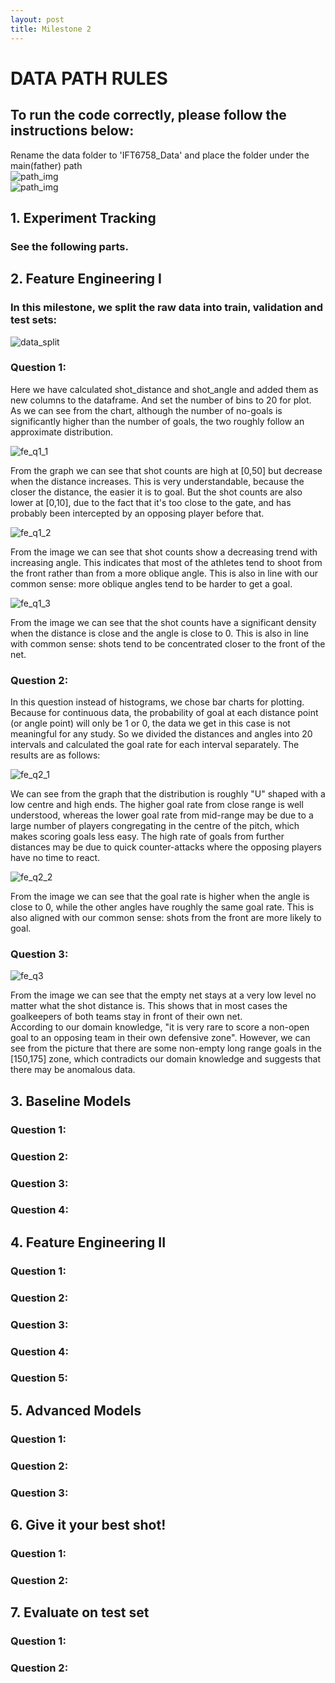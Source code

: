 ```yaml
---
layout: post
title: Milestone 2
---
```


# <strong>DATA PATH RULES</strong>
## To run the code correctly, please follow the instructions below:<br> 
Rename the data folder to 'IFT6758_Data' and place the folder under the main(father) path <br>
![path_img](../images/path1_m2.png)<br>![path_img](../images/path2_m2.png)<br>

## <strong>1. Experiment Tracking</strong>

### See the following parts.

## <strong>2. Feature Engineering I</strong>

### In this milestone, we split the raw data into train, validation and test sets:

![data_split](../images/data_split_m2.png)

### <strong>Question 1</strong>: 

Here we have calculated shot_distance and shot_angle and added them as new columns to the dataframe. And set the number of bins to 20 for plot.<br>
As we can see from the chart, although the number of no-goals is significantly higher than the number of goals, the two roughly follow an approximate distribution.

![fe_q1_1](../images/m2_fe1_q1_1.png)

From the graph we can see that shot counts are high at [0,50] but decrease when the distance increases. This is very understandable, because the closer the distance, the easier it is to goal. But the shot counts are also lower at [0,10], due to the fact that it's too close to the gate, and has probably been intercepted by an opposing player before that.

![fe_q1_2](../images/m2_fe1_q1_2.png)

From the image we can see that shot counts show a decreasing trend with increasing angle. This indicates that most of the athletes tend to shoot from the front rather than from a more oblique angle. This is also in line with our common sense: more oblique angles tend to be harder to get a goal.

![fe_q1_3](../images/m2_fe1_q1_3.png)

From the image we can see that the shot counts have a significant density when the distance is close and the angle is close to 0. This is also in line with common sense: shots tend to be concentrated closer to the front of the net.

### <strong>Question 2</strong>:

In this question instead of histograms, we chose bar charts for plotting. Because for continuous data, the probability of goal at each distance point (or angle point) will only be 1 or 0, the data we get in this case is not meaningful for any study. So we divided the distances and angles into 20 intervals and calculated the goal rate for each interval separately. The results are as follows:

![fe_q2_1](../images/m2_fe1_q2_1.png)

We can see from the graph that the distribution is roughly "U" shaped with a low centre and high ends. The higher goal rate from close range is well understood, whereas the lower goal rate from mid-range may be due to a large number of players congregating in the centre of the pitch, which makes scoring goals less easy. The high rate of goals from further distances may be due to quick counter-attacks where the opposing players have no time to react.

![fe_q2_2](../images/m2_fe1_q2_2.png)

From the image we can see that the goal rate is higher when the angle is close to 0, while the other angles have roughly the same goal rate. This is also aligned with our common sense: shots from the front are more likely to goal.

### <strong>Question 3</strong>:

![fe_q3](../images/m2_fe1_q3.png)

From the image we can see that the empty net stays at a very low level no matter what the shot distance is. This shows that in most cases the goalkeepers of both teams stay in front of their own net.<br>
According to our domain knowledge, "it is very rare to score a non-open goal to an opposing team in their own defensive zone". However, we can see from the picture that there are some non-empty long range goals in the [150,175] zone, which contradicts our domain knowledge and suggests that there may be anomalous data.


## <strong>3. Baseline Models</strong>

### <strong>Question 1</strong>:

### <strong>Question 2</strong>:

### <strong>Question 3</strong>:

### <strong>Question 4</strong>:


## <strong>4. Feature Engineering II</strong>

### <strong>Question 1</strong>:

### <strong>Question 2</strong>:

### <strong>Question 3</strong>:

### <strong>Question 4</strong>:

### <strong>Question 5</strong>:


## <strong>5. Advanced Models</strong>

### <strong>Question 1</strong>:

### <strong>Question 2</strong>:

### <strong>Question 3</strong>:


## <strong>6. Give it your best shot!</strong>

### <strong>Question 1</strong>:

### <strong>Question 2</strong>:


## <strong>7. Evaluate on test set</strong>

### <strong>Question 1</strong>:

### <strong>Question 2</strong>: